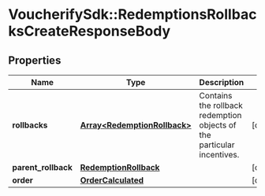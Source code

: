 # VoucherifySdk::RedemptionsRollbacksCreateResponseBody

## Properties

| Name | Type | Description | Notes |
| ---- | ---- | ----------- | ----- |
| **rollbacks** | [**Array&lt;RedemptionRollback&gt;**](RedemptionRollback.md) | Contains the rollback redemption objects of the particular incentives. | [optional] |
| **parent_rollback** | [**RedemptionRollback**](RedemptionRollback.md) |  | [optional] |
| **order** | [**OrderCalculated**](OrderCalculated.md) |  | [optional] |


